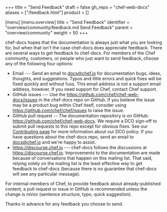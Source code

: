 +++
title = "Send Feedback"
draft = false
gh_repo = "chef-web-docs"
aliases = ["/feedback.html"]
product = []

[menu]
  [menu.overview]
    title = "Send Feedback"
    identifier = "overview/community/feedback.md Send Feedback"
    parent = "overview/community"
    weight = 50
+++

chef-docs hopes that the documentation is always just what you are
looking for, but when that isn't the case chef-docs does appreciate
feedback. There are several ways to get feedback to chef-docs. For
members of the Chef community, customers, or people who just want to
send feedback, choose any of the following four options:

- Email --- Send an email to <docs@chef.io> for documentation bugs,
    ideas, thoughts, and suggestions. Typos and little errors and quick
    fixes will be fixed quickly and without fuss. This email address is
    not a support email address, however. If you need support for Chef,
    contact Chef support.
- GitHub issues --- Use the
    <https://github.com/chef/chef-web-docs/issues> in the chef-docs repo
    on GitHub. If you believe the issue may be a product bug within Chef
    itself, consider using <https://github.com/chef/chef/issues> to
    raise the issue.
- GitHub pull request -- The documentation repository is on GitHub:
    <https://github.com/chef/chef-web-docs>. We require a DCO sign-off
    to submit pull requests to this repo except for obvious fixes. See
    our [Contributing
    page](https://github.com/chef/chef/blob/master/CONTRIBUTING.md#developer-certification-of-origin-dco)
    for more information about our DCO policy. If you have questions
    about the chef-docs repo, send an email to <docs@chef.io> and we're
    happy to assist.
- <https://discourse.chef.io> --- chef-docs follows the discussions at
    <https://discourse.chef.io>. Improvements to the documentation are
    made because of conversations that happen on this mailing list. That
    said, relying solely on the mailing list is the least effective way
    to get feedback to chef-docs (because there is no guarantee that
    chef-docs will see any particular message).

For internal members of Chef, to provide feedback about
already-published content, a pull request or issue in GitHub is
recommended unless the change is minor (sentence structure, typo, quick
suggestion).

Thanks in advance for any feedback you choose to send.
